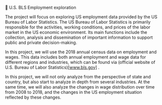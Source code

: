 :construction_worker: U.S. BLS Employment exploration

The project will focus on exploring US employment data provided by the US Bureau of Labor Statistics. The US Bureau of Labor Statistics is primarily responsible for the activities, working conditions, and prices of the labor market in the US economic environment. Its main functions include the collection, analysis and dissemination of important information to support public and private decision-making.

In this project, we will use the 2018 annual census data on employment and wages. This data includes both annual employment and wage data for different regions and industries, which can be found via (official website of U.S. Bureau of Labor Statistics)[www.bls.gov] .

In this project, we will not only analyze from the perspective of state and country, but also start to analyze in depth from several industries. At the same time, we will also analyze the changes in wage distribution over time from 2008 to 2018, and the changes in the US employment situation reflected by these changes.
